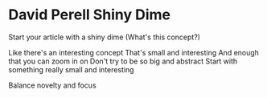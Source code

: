 # David Perell Shiny Dime

Start your article with a shiny dime
(What's this concept?)

Like there's an interesting concept
That's small
and interesting
And enough that you can zoom in on
Don't try to be so big and abstract
Start with something really small and interesting

Balance novelty and focus
